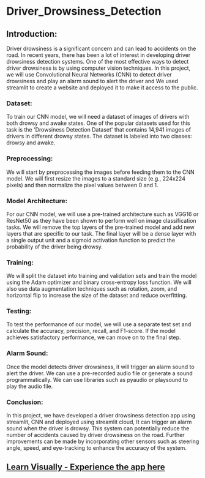# Driver_Drowsiness_Detection
## Introduction:
Driver drowsiness is a significant concern and can lead to accidents on the road. In recent years, there has been a lot of interest in developing driver drowsiness detection systems. One of the most effective ways to detect driver drowsiness is by using computer vision techniques. In this project, we will use Convolutional Neural Networks (CNN) to detect driver drowsiness and play an alarm sound to alert the driver and We used streamlit to create a website and deployed it to make it access to the public.

### Dataset:
To train our CNN model, we will need a dataset of images of drivers with both drowsy and awake states. One of the popular datasets used for this task is the 'Drowsiness Detection Dataset' that contains 14,941 images of drivers in different drowsy states. The dataset is labeled into two classes: drowsy and awake.

### Preprocessing:
We will start by preprocessing the images before feeding them to the CNN model. We will first resize the images to a standard size (e.g., 224x224 pixels) and then normalize the pixel values between 0 and 1.

### Model Architecture:
For our CNN model, we will use a pre-trained architecture such as VGG16 or ResNet50 as they have been shown to perform well on image classification tasks. We will remove the top layers of the pre-trained model and add new layers that are specific to our task. The final layer will be a dense layer with a single output unit and a sigmoid activation function to predict the probability of the driver being drowsy.

### Training:
We will split the dataset into training and validation sets and train the model using the Adam optimizer and binary cross-entropy loss function. We will also use data augmentation techniques such as rotation, zoom, and horizontal flip to increase the size of the dataset and reduce overfitting.

### Testing:
To test the performance of our model, we will use a separate test set and calculate the accuracy, precision, recall, and F1-score. If the model achieves satisfactory performance, we can move on to the final step.

### Alarm Sound:
Once the model detects driver drowsiness, it will trigger an alarm sound to alert the driver. We can use a pre-recorded audio file or generate a sound programmatically. We can use libraries such as pyaudio or playsound to play the audio file.

### Conclusion:
In this project, we have developed a driver drowsiness detection app using streamlit, CNN and deployed using streamlit cloud, It can trigger an alarm sound when the driver is drowsy. This system can potentially reduce the number of accidents caused by driver drowsiness on the road. Further improvements can be made by incorporating other sensors such as steering angle, speed, and eye-tracking to enhance the accuracy of the system.

## [Learn Visually - Experience the app here](https://driverdrowsinessdetection.streamlit.app/)
